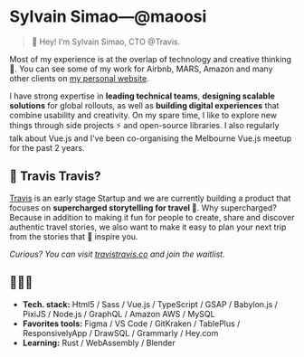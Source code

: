 # Sylvain Simao―@maoosi

> 👋 Hey! I’m Sylvain Simao, CTO @Travis.

Most of my experience is at the overlap of technology and creative thinking 🤯. You can see some of my work for Airbnb, MARS, Amazon and many other clients on [my personal website](https://sylvainsimao.fr).

I have strong expertise in **leading technical teams**, **designing scalable solutions** for global rollouts, as well as **building digital experiences** that combine usability and creativity. On my spare time, I like to explore new things through side projects ⚡ and open-source libraries. I also regularly talk about Vue.js and I've been co-organising the Melbourne Vue.js meetup for the past 2 years.

## 🥾 Travis Travis?

[Travis](https://travistravis.co) is an early stage Startup and we are currently building a product that focuses on **supercharged storytelling for travel 🧳**. Why supercharged? Because in addition to making it fun for people to create, share and discover authentic travel stories, we also want to make it easy to plan your next trip from the stories that 🧙 inspire you.

*Curious? You can visit [travistravis.co](https://travistravis.co) and join the waitlist.*

## 👾👾👾

- **Tech. stack:** Html5 / Sass / Vue.js / TypeScript / GSAP / Babylon.js / PixiJS / Node.js / GraphQL / Amazon AWS / MySQL
- **Favorites tools:** Figma / VS Code / GitKraken / TablePlus / ResponsivelyApp / DrawSQL / Grammarly / Hey.com
- **Learning:** Rust / WebAssembly / Blender
